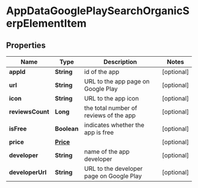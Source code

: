 

# AppDataGooglePlaySearchOrganicSerpElementItem


## Properties

| Name | Type | Description | Notes |
|------------ | ------------- | ------------- | -------------|
|**appId** | **String** | id of the app |  [optional] |
|**url** | **String** | URL to the app page on Google Play |  [optional] |
|**icon** | **String** | URL to the app icon |  [optional] |
|**reviewsCount** | **Long** | the total number of reviews of the app |  [optional] |
|**isFree** | **Boolean** | indicates whether the app is free |  [optional] |
|**price** | [**Price**](Price.md) |  |  [optional] |
|**developer** | **String** | name of the app developer |  [optional] |
|**developerUrl** | **String** | URL to the developer page on Google Play |  [optional] |



